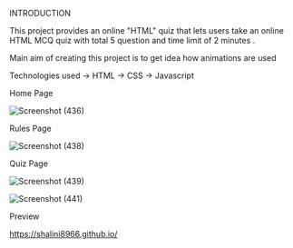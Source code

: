 INTRODUCTION

This project provides an online "HTML" quiz that lets users take an online HTML MCQ quiz with total 5 question and time limit of 2 minutes .

Main aim of creating this project is to get idea how animations are used


Technologies used
-> HTML
-> CSS
-> Javascript

Home Page

![Screenshot (436)](https://user-images.githubusercontent.com/43793485/91220124-51d09e00-e739-11ea-8b7c-933791b13461.png)

Rules Page

![Screenshot (438)](https://user-images.githubusercontent.com/43793485/91220279-8f352b80-e739-11ea-8de5-309598fe6cab.png)

Quiz Page

![Screenshot (439)](https://user-images.githubusercontent.com/43793485/91220324-9f4d0b00-e739-11ea-82f7-e2e2076ce9f2.png)

![Screenshot (441)](https://user-images.githubusercontent.com/43793485/91220885-7bd69000-e73a-11ea-85ee-2251f48db59b.png)

Preview 

https://shalini8966.github.io/






